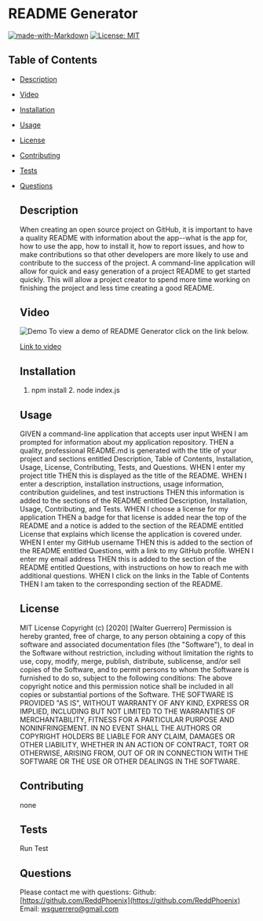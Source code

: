 # README Generator

  [![made-with-Markdown](https://img.shields.io/badge/Made%20with-Markdown-1f425f.svg)](http://commonmark.org)
  [![License: MIT](https://img.shields.io/badge/License-MIT-yellow.svg)](https://opensource.org/licenses/MIT)

  ## **Table of Contents**
- [Description](#description)
- [Video](#video)
- [Installation](#installation)
- [Usage](#usage)
- [License](#license)
- [Contributing](#contributing)
- [Tests](#test)
- [Questions](#question)

  ## **Description**
  When creating an open source project on GitHub, it is important to have a quality README with information about the app--what is the app for, how to use the app, how to install it, how to report issues, and how to make contributions so that other developers are more likely to use and contribute to the success of the project. A command-line application will allow for quick and easy generation of a project README to get started quickly. This will allow a project creator to spend more time working on finishing the project and less time creating a good README.

  ## **Video**
  ![Demo]()
  To view a demo of README Generator click on the link below.


   [Link to video](https://drive.google.com/file/d/14PZdcJckKdl_d5ANMhvLAD4r-Lqpubi-/view)
 
  ## **Installation**
  1. npm install     2. node index.js

  ## **Usage**
  GIVEN a command-line application that accepts user input WHEN I am prompted for information about my application repository. THEN a quality, professional README.md is generated with the title of your project and sections entitled Description, Table of Contents, Installation, Usage, License, Contributing, Tests, and Questions. WHEN I enter my project title THEN this is displayed as the title of the README. WHEN I enter a description, installation instructions, usage information, contribution guidelines, and test instructions THEN this information is added to the sections of the README entitled Description, Installation, Usage, Contributing, and Tests. WHEN I choose a license for my application THEN a badge for that license is added near the top of the README and a notice is added to the section of the README entitled License that explains which license the application is covered under. WHEN I enter my GitHub username THEN this is added to the section of the README entitled Questions, with a link to my GitHub profile. WHEN I enter my email address THEN this is added to the section of the README entitled Questions, with instructions on how to reach me with additional questions. WHEN I click on the links in the Table of Contents THEN I am taken to the corresponding section of the README.

  ## **License**
  MIT License Copyright (c) [2020] [Walter Guerrero]                Permission is hereby granted, free of charge, to any person obtaining a copy of this software and associated documentation files (the "Software"), to deal in the Software without restriction, including without limitation the rights to use, copy, modify, merge, publish, distribute, sublicense, and/or sell copies of the Software, and to permit persons to whom the Software is furnished to do so, subject to the following conditions: The above copyright notice and this permission notice shall be included in all copies or substantial portions of the Software. THE SOFTWARE IS PROVIDED "AS IS", WITHOUT WARRANTY OF ANY KIND, EXPRESS OR IMPLIED, INCLUDING BUT NOT LIMITED TO THE WARRANTIES OF MERCHANTABILITY, FITNESS FOR A PARTICULAR PURPOSE AND NONINFRINGEMENT. IN NO EVENT SHALL THE AUTHORS OR COPYRIGHT HOLDERS BE LIABLE FOR ANY CLAIM, DAMAGES OR OTHER LIABILITY, WHETHER IN AN ACTION OF CONTRACT, TORT OR OTHERWISE, ARISING FROM, OUT OF OR IN CONNECTION WITH THE SOFTWARE OR THE USE OR OTHER DEALINGS IN THE SOFTWARE.

  ## **Contributing**
  none

  ## **Tests**
  Run Test

  ## **Questions**
  Please contact me with questions:
  Github: [https://github.com/ReddPhoenix](https://github.com/ReddPhoenix)
  Email: wsguerrero@gmail.com


  
